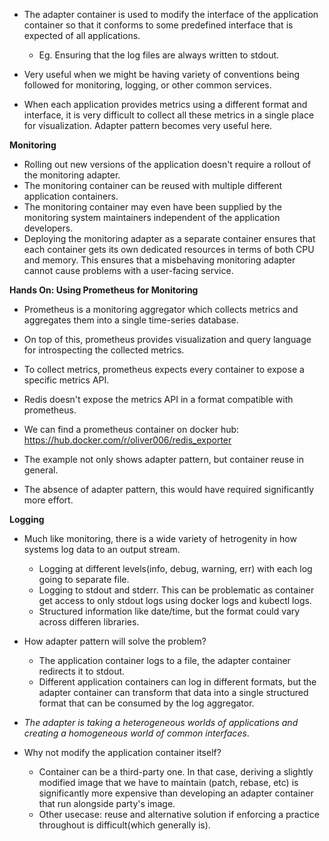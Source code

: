 * The adapter container is used to modify the interface of the application container so that it conforms to some predefined interface that is expected of all applications.
    * Eg. Ensuring that the log files are always written to stdout.

* Very useful when we might be having variety of conventions being followed for monitoring, logging, or other common services.

* When each application provides metrics using a different format and interface, it is very difficult to collect all these metrics in a single place for visualization. Adapter pattern becomes very useful here.

**Monitoring**
* Rolling out new versions of the application doesn't require a rollout of the monitoring adapter.
* The monitoring container can be reused with multiple different application containers.
* The monitoring container may even have been supplied by the monitoring system maintainers independent of the application developers.
* Deploying the monitoring adapter as a separate container ensures that each container gets its own dedicated resources in terms of both CPU and memory. This ensures that a misbehaving monitoring adapter cannot cause problems with a user-facing service.

**Hands On: Using Prometheus for Monitoring**
* Prometheus is a monitoring aggregator which collects metrics and aggregates them into a single time-series database.
* On top of this, prometheus provides visualization and query language for introspecting the collected metrics.
* To collect metrics, prometheus expects every container to expose a specific metrics API.

* Redis doesn't expose the metrics API in a format compatible with prometheus.
* We can find a prometheus container on docker hub: https://hub.docker.com/r/oliver006/redis_exporter

* The example not only shows adapter pattern, but container reuse in general.
* The absence of adapter pattern, this would have required significantly more effort.

**Logging**
* Much like monitoring, there is a wide variety of hetrogenity in how systems log data to an output stream.
    * Logging at different levels(info, debug, warning, err) with each log going to separate file.
    * Logging to stdout and stderr. This can be problematic as container get access to only stdout logs using docker logs and kubectl logs.
    * Structured information like date/time, but the format could vary across differen libraries.

* How adapter pattern will solve the problem?
    * The application container logs to a file, the adapter container redirects it to stdout.
    * Different application containers can log in different formats, but the adapter container can transform that data into a single structured format that can be consumed by the log aggregator.

* *The adapter is taking a heterogeneous worlds of applications and creating a homogeneous world of common interfaces*. 

* Why not modify the application container itself?
    * Container can be a third-party one. In that case, deriving a slightly modified image that we have to maintain (patch, rebase, etc) is significantly more expensive than developing an adapter container that run alongside party's image.
    * Other usecase: reuse and alternative solution if enforcing a practice throughout is difficult(which generally is). 